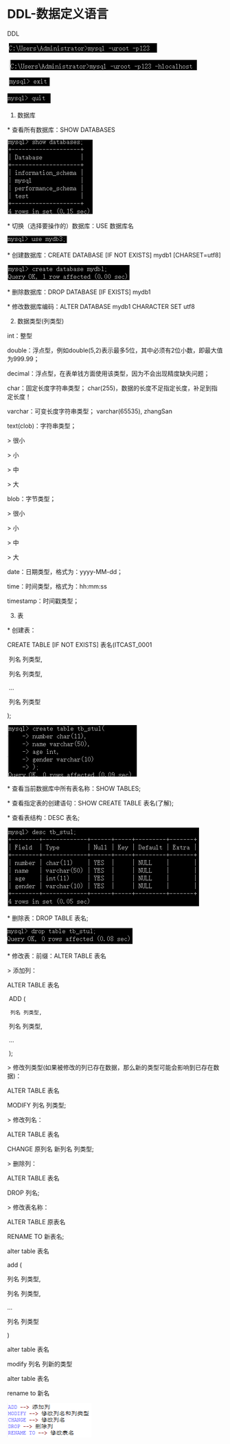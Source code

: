 # DDL-数据定义语言

DDL

​    ![image-20221029174025761](img/image-20221029174025761.png)

​    ![image-20221029174032380](img/image-20221029174032380.png)

​    ![image-20221029174038532](img/image-20221029174038532.png)

  ![image-20221029174044633](img/image-20221029174044633.png)

1. 数据库

\* 查看所有数据库：SHOW DATABASES

   ![image-20221029174051731](img/image-20221029174051731.png)

\* 切换（选择要操作的）数据库：USE 数据库名

   ![image-20221029174100137](img/image-20221029174100137.png)

\* 创建数据库：CREATE DATABASE [IF NOT EXISTS] mydb1 [CHARSET=utf8]

 ![image-20221029174108365](img/image-20221029174108365.png)

\* 删除数据库：DROP DATABASE [IF EXISTS] mydb1

\* 修改数据库编码：ALTER DATABASE mydb1 CHARACTER SET utf8

2. 数据类型(列类型)

int：整型

double：浮点型，例如double(5,2)表示最多5位，其中必须有2位小数，即最大值为999.99；

decimal：浮点型，在表单钱方面使用该类型，因为不会出现精度缺失问题；

char：固定长度字符串类型； char(255)，数据的长度不足指定长度，补足到指定长度！

varchar：可变长度字符串类型； varchar(65535), zhangSan

text(clob)：字符串类型；

  \> 很小

  \> 小

  \> 中

  \> 大

blob：字节类型；

  \> 很小

  \> 小

  \> 中

  \> 大

date：日期类型，格式为：yyyy-MM-dd；

time：时间类型，格式为：hh:mm:ss

timestamp：时间戳类型；

3. 表

\* 创建表：

  CREATE TABLE [IF NOT EXISTS] 表名(ITCAST_0001

​    列名 列类型,

​    列名 列类型,

​    ...

​    列名 列类型

  );

  ![image-20221029174121803](img/image-20221029174121803.png)

\* 查看当前数据库中所有表名称：SHOW TABLES;

\* 查看指定表的创建语句：SHOW CREATE TABLE 表名(了解);

\* 查看表结构：DESC 表名;

![image-20221029174129183](img/image-20221029174129183.png)

\* 删除表：DROP TABLE 表名;

   ![image-20221029174137026](img/image-20221029174137026.png)

\* 修改表：前缀：ALTER TABLE 表名

 

 \> 添加列：

  ALTER TABLE 表名 

​    ADD (

 	 列名 列类型,

​         列名 列类型,

​          ...

​    );

  \> 修改列类型(如果被修改的列已存在数据，那么新的类型可能会影响到已存在数据)：

ALTER TABLE 表名 

MODIFY 列名 列类型;

  \> 修改列名：

ALTER TABLE 表名 

CHANGE 原列名 新列名 列类型;

  \> 删除列：

ALTER TABLE 表名 

DROP 列名;

 

 \> 修改表名称：

ALTER TABLE 原表名 

RENAME TO 新表名;

alter table 表名

add (

  列名 列类型,

  列名 列类型,

  ...

  列名 列类型

)

alter table 表名

modify 列名 列新的类型

alter table 表名

rename to 新名

  ![image-20221029174148262](img/image-20221029174148262.png)